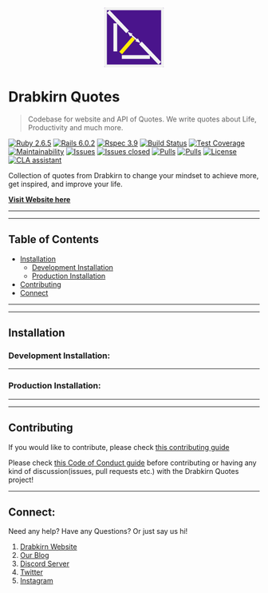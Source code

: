 <div align="center">
  <img src="https://github.com/drabkirn/quotes/raw/master/drabkirn-logo-120x120.png"/>
</div>

# Drabkirn Quotes

> Codebase for website and API of Quotes. We write quotes about Life, Productivity and much more.

<!-- Add languages, CI/CD, main frameworks used from shields.io. Example -->
[![Ruby 2.6.5](https://img.shields.io/badge/Ruby-v2.6.5-green.svg)](https://www.ruby-lang.org/en/)
[![Rails 6.0.2](https://img.shields.io/badge/Rails-v6.0.2-brightgreen.svg)](https://rubyonrails.org/)
[![Rspec 3.9](https://img.shields.io/badge/RSpec-v3.9-red.svg)](http://rspec.info/)
[![Build Status](https://travis-ci.org/drabkirn/quotes.svg?branch=master)](https://travis-ci.org/drabkirn/quotes)
[![Test Coverage](https://api.codeclimate.com/v1/badges/f8a35b6b70d96c3a4391/test_coverage)](https://codeclimate.com/github/drabkirn/quotes/test_coverage)
[![Maintainability](https://api.codeclimate.com/v1/badges/f8a35b6b70d96c3a4391/maintainability)](https://codeclimate.com/github/drabkirn/quotes/maintainability)
[![Issues](https://img.shields.io/github/issues/drabkirn/quotes.svg)](https://github.com/drabkirn/quotes/issues)
[![Issues closed](https://img.shields.io/github/issues-closed/drabkirn/quotes.svg)](https://github.com/drabkirn/quotes/issues)
[![Pulls](https://img.shields.io/github/issues-pr/drabkirn/quotes.svg)](https://github.com/drabkirn/quotes/pulls)
[![Pulls](https://img.shields.io/github/issues-pr-closed/drabkirn/quotes.svg)](https://github.com/drabkirn/quotes/pulls)
[![License](https://img.shields.io/github/license/drabkirn/quotes.svg)](https://choosealicense.com/licenses/agpl-3.0/)
[![CLA assistant](https://cla-assistant.io/readme/badge/drabkirn/quotes)](https://cla-assistant.io/drabkirn/quotes) 

Collection of quotes from Drabkirn to change your mindset to achieve more, get inspired, and improve your life.

**[Visit Website here](https://drabkirn.quotes.cdadityang.xyz)**

-----
-----

## Table of Contents
- [Installation](#installation)
  - [Development Installation](#development-installation)
  - [Production Installation](#production-installation)
- [Contributing](#contributing)
- [Connect](#connect)

-----
-----

## Installation
### Development Installation:

-----

### Production Installation:

-----
-----

## Contributing
If you would like to contribute, please check [this contributing guide](https://github.com/drabkirn/quotes/blob/master/CONTRIBUTING.md)

Please check [this Code of Conduct guide](https://github.com/drabkirn/quotes/blob/master/CODE_OF_CONDUCT.md) before contributing or having any kind of discussion(issues, pull requests etc.) with the Drabkirn Quotes project!

-----

## Connect:
Need any help? Have any Questions? Or just say us hi!

1. [Drabkirn Website](https://go.cdadityang.xyz/drab)
2. [Our Blog](https://go.cdadityang.xyz/blog)
3. [Discord Server](https://go.cdadityang.xyz/discord)
4. [Twitter](https://go.cdadityang.xyz/DtwtK)
5. [Instagram](https://go.cdadityang.xyz/DinsK)